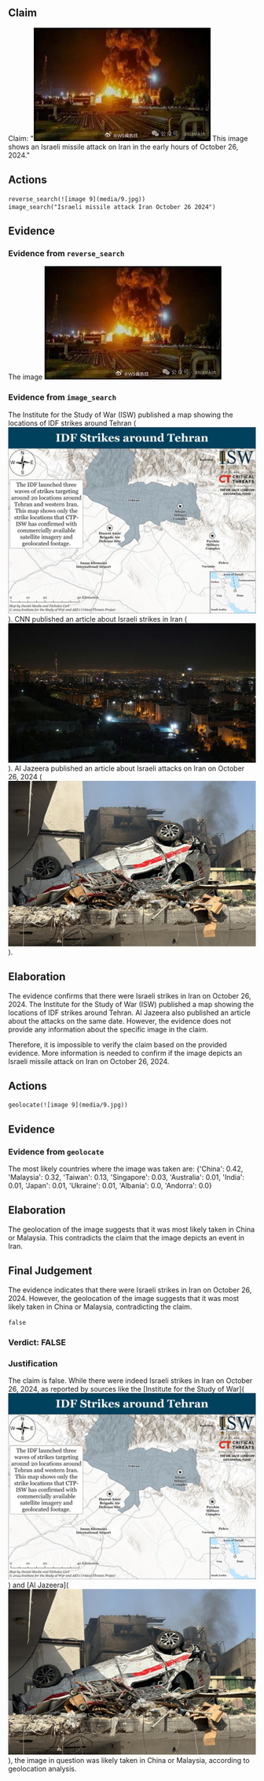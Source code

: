 ## Claim
Claim: "![image 9](media/9.jpg) This image shows an Israeli missile attack on Iran in the early hours of October 26, 2024."

## Actions
```
reverse_search(![image 9](media/9.jpg))
image_search("Israeli missile attack Iran October 26 2024")
```

## Evidence
### Evidence from `reverse_search`
The image ![image 9](media/9.jpg)

### Evidence from `image_search`
The Institute for the Study of War (ISW) published a map showing the locations of IDF strikes around Tehran (![image 6927](media/2025-08-29_21-10-1756501849-721809.jpg)). CNN published an article about Israeli strikes in Iran (![image 6928](media/2025-08-29_21-10-1756501850-121773.jpg)). Al Jazeera published an article about Israeli attacks on Iran on October 26, 2024 (![image 6929](media/2025-08-29_21-10-1756501850-652723.jpg)).


## Elaboration
The evidence confirms that there were Israeli strikes in Iran on October 26, 2024. The Institute for the Study of War (ISW) published a map showing the locations of IDF strikes around Tehran. Al Jazeera also published an article about the attacks on the same date. However, the evidence does not provide any information about the specific image in the claim.

Therefore, it is impossible to verify the claim based on the provided evidence. More information is needed to confirm if the image depicts an Israeli missile attack on Iran on October 26, 2024.


## Actions
```
geolocate(![image 9](media/9.jpg))
```

## Evidence
### Evidence from `geolocate`
The most likely countries where the image was taken are: {'China': 0.42, 'Malaysia': 0.32, 'Taiwan': 0.13, 'Singapore': 0.03, 'Australia': 0.01, 'India': 0.01, 'Japan': 0.01, 'Ukraine': 0.01, 'Albania': 0.0, 'Andorra': 0.0}

## Elaboration
The geolocation of the image suggests that it was most likely taken in China or Malaysia. This contradicts the claim that the image depicts an event in Iran.


## Final Judgement
The evidence indicates that there were Israeli strikes in Iran on October 26, 2024. However, the geolocation of the image suggests that it was most likely taken in China or Malaysia, contradicting the claim.

`false`

### Verdict: FALSE

### Justification
The claim is false. While there were indeed Israeli strikes in Iran on October 26, 2024, as reported by sources like the [Institute for the Study of War](![image 6927](media/2025-08-29_21-10-1756501849-721809.jpg)) and [Al Jazeera](![image 6929](media/2025-08-29_21-10-1756501850-652723.jpg)), the image in question was likely taken in China or Malaysia, according to geolocation analysis.

